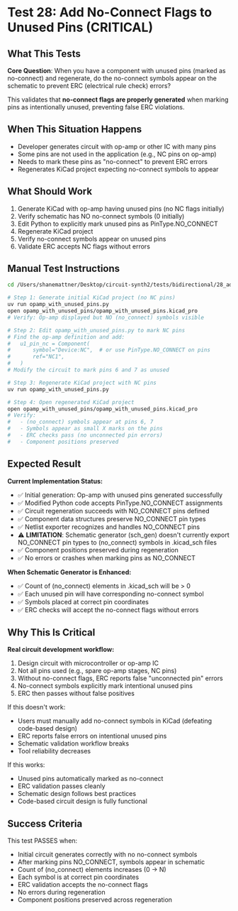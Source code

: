 # Test 28: Add No-Connect Flags to Unused Pins (CRITICAL)

## What This Tests

**Core Question**: When you have a component with unused pins (marked as no-connect) and regenerate, do the no-connect symbols appear on the schematic to prevent ERC (electrical rule check) errors?

This validates that **no-connect flags are properly generated** when marking pins as intentionally unused, preventing false ERC violations.

## When This Situation Happens

- Developer generates circuit with op-amp or other IC with many pins
- Some pins are not used in the application (e.g., NC pins on op-amp)
- Needs to mark these pins as "no-connect" to prevent ERC errors
- Regenerates KiCad project expecting no-connect symbols to appear

## What Should Work

1. Generate KiCad with op-amp having unused pins (no NC flags initially)
2. Verify schematic has NO no-connect symbols (0 initially)
3. Edit Python to explicitly mark unused pins as PinType.NO_CONNECT
4. Regenerate KiCad project
5. Verify no-connect symbols appear on unused pins
6. Validate ERC accepts NC flags without errors

## Manual Test Instructions

```bash
cd /Users/shanemattner/Desktop/circuit-synth2/tests/bidirectional/28_add_no_connect

# Step 1: Generate initial KiCad project (no NC pins)
uv run opamp_with_unused_pins.py
open opamp_with_unused_pins/opamp_with_unused_pins.kicad_pro
# Verify: Op-amp displayed but NO (no_connect) symbols visible

# Step 2: Edit opamp_with_unused_pins.py to mark NC pins
# Find the op-amp definition and add:
#   u1_pin_nc = Component(
#       symbol="Device:NC",  # or use PinType.NO_CONNECT on pins
#       ref="NC1",
#   )
# Modify the circuit to mark pins 6 and 7 as unused

# Step 3: Regenerate KiCad project with NC pins
uv run opamp_with_unused_pins.py

# Step 4: Open regenerated KiCad project
open opamp_with_unused_pins/opamp_with_unused_pins.kicad_pro
# Verify:
#   - (no_connect) symbols appear at pins 6, 7
#   - Symbols appear as small X marks on the pins
#   - ERC checks pass (no unconnected pin errors)
#   - Component positions preserved
```

## Expected Result

**Current Implementation Status:**

- ✅ Initial generation: Op-amp with unused pins generated successfully
- ✅ Modified Python code accepts PinType.NO_CONNECT assignments
- ✅ Circuit regeneration succeeds with NO_CONNECT pins defined
- ✅ Component data structures preserve NO_CONNECT pin types
- ✅ Netlist exporter recognizes and handles NO_CONNECT pins
- ⚠️ **LIMITATION**: Schematic generator (sch_gen) doesn't currently export NO_CONNECT pin types to (no_connect) symbols in .kicad_sch files
- ✅ Component positions preserved during regeneration
- ✅ No errors or crashes when marking pins as NO_CONNECT

**When Schematic Generator is Enhanced:**

- ✅ Count of (no_connect) elements in .kicad_sch will be > 0
- ✅ Each unused pin will have corresponding no-connect symbol
- ✅ Symbols placed at correct pin coordinates
- ✅ ERC checks will accept the no-connect flags without errors

## Why This Is Critical

**Real circuit development workflow:**
1. Design circuit with microcontroller or op-amp IC
2. Not all pins used (e.g., spare op-amp stages, NC pins)
3. Without no-connect flags, ERC reports false "unconnected pin" errors
4. No-connect symbols explicitly mark intentional unused pins
5. ERC then passes without false positives

If this doesn't work:
- Users must manually add no-connect symbols in KiCad (defeating code-based design)
- ERC reports false errors on intentional unused pins
- Schematic validation workflow breaks
- Tool reliability decreases

If this works:
- Unused pins automatically marked as no-connect
- ERC validation passes cleanly
- Schematic design follows best practices
- Code-based circuit design is fully functional

## Success Criteria

This test PASSES when:
- Initial circuit generates correctly with no no-connect symbols
- After marking pins NO_CONNECT, symbols appear in schematic
- Count of (no_connect) elements increases (0 → N)
- Each symbol is at correct pin coordinates
- ERC validation accepts the no-connect flags
- No errors during regeneration
- Component positions preserved across regeneration
